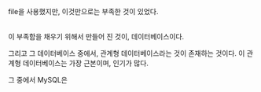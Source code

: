 file을 사용했지만,
이것만으로는 부족한 것이 있었다.

<br>
이 부족함을 채우기 위해서 만들어 진 것이, 
데이터베이스이다.

그리고 그 데이터베이스 중에서,
관계형 데이터베이스라는 것이 존재하는 것이다.
이 관계형 데이터베이스는 가장 근본이며, 인기가 많다.

그 중에서 MySQL은
